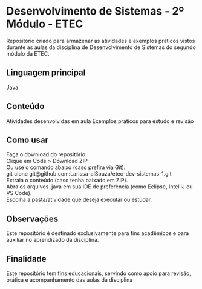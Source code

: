 <h1>Desenvolvimento de Sistemas - 2º Módulo - ETEC</h1>
Repositório criado para armazenar as atividades e exemplos práticos vistos durante as aulas da disciplina de Desenvolvimento de Sistemas do segundo módulo da ETEC.

<h2>Linguagem principal</h2>
Java

<h2>Conteúdo</h2>
Atividades desenvolvidas em aula
Exemplos práticos para estudo e revisão

<h2>Como usar</h2>
Faça o download do repositório:<br>
Clique em Code > Download ZIP<br>
Ou use o comando abaixo (caso prefira via Git):<br>
git clone git@github.com:Larissa-alSouza/etec-dev-sistemas-1.git<br>
Extraia o conteúdo (caso tenha baixado em ZIP).<br>
Abra os arquivos .java em sua IDE de preferência (como Eclipse, IntelliJ ou VS Code).<br>
Escolha a pasta/atividade que deseja executar ou estudar.

<h2>Observações</h2>
Este repositório é destinado exclusivamente para fins acadêmicos e para auxiliar no aprendizado da disciplina.

<h2>Finalidade</h2>
Este repositório tem fins educacionais, servindo como apoio para revisão, prática e acompanhamento das aulas da disciplina
